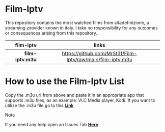# Film-Iptv

This repository contains the most watched films from altadefinizione, a streaming-provider known in italy.
I take no responsibility for any outcomes or consequences arising from this repository.

|**film-iptv**          | **links**                                                        |
|----------------------:|:----------------------------------------------------------------:|
|**film-iptv.m3u**      | https://github.com/MrSt3f/Film-Iptv/raw/main/film-iptv.m3u       |

# How to use the Film-Iptv List

Copy the .m3u url from above and paste it in an appropriate app that supports .m3u files, as an example: VLC Media player, Kodi.
If you want to utilize the .m3u file go to this **[Link](https://github.com/MrSt3f/Film-Iptv/releases/tag/iptv)**

> [!NOTE]
> If you need any help open an Issues Tab **[Here](https://github.com/MrSt3f/Film-Iptv/issues)**.
